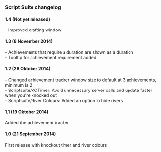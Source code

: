 <h3>Script Suite changelog</h3>

<h4>1.4 (Not yet released)</h4>
<p>- Improved crafting window</p>

<h4>1.3 (8 November 2014)</h4>
<p>- Achievements that require a duration are shown as a duration<br />
- Tooltip for achievement requirement added</p>

<h4>1.2 (26 Oktober 2014)</h4>
<p>- Changed achievement tracker window size to default at 3 achievements, minimum is 2<br />
- Scriptsuite/KOTimer: Avoid unnecessary server calls and update faster when you're knocked out<br />
- Scriptsuite/River Colours: Added an option to hide rivers</p>

<h4>1.1 (19 Oktober 2014)</h4>
<p>Added the achievement tracker</p>

<h4>1.0 (21 September 2014)</h4>
<p>First release with knockout timer and river colours</p>